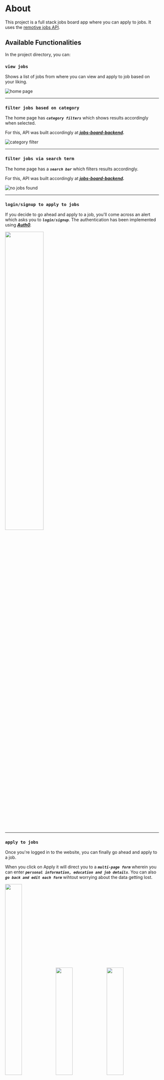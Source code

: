 # About

This project is a full stack jobs board app where you can apply to jobs. It uses the [remotive jobs API](https://github.com/remotive-com/remote-jobs-api).

## Available Functionalities

In the project directory, you can:

### `view jobs`

Shows a list of jobs from where you can view and apply to job based on your liking.

![home page](https://user-images.githubusercontent.com/46753678/165126621-7c06051f-473d-4c11-8bea-fd1073ec8ca1.png)

<hr/>

### `filter jobs based on category`

The home page has **_`category filters`_** which shows results accordingly when selected. 

For this, API was built accordingly at _**[jobs-board-backend](https://github.com/JAYKALIA007/jobs-board-backend).**_

![category filter](https://user-images.githubusercontent.com/46753678/165126698-7f454624-91e7-4c34-a548-83df11821dd6.png)

<hr/>

### `filter jobs via search term`

The home page has a **_`search bar`_** which filters results accordingly.

For this, API was built accordingly at _**[jobs-board-backend](https://github.com/JAYKALIA007/jobs-board-backend).**_

![no jobs found](https://user-images.githubusercontent.com/46753678/165126746-a3de8008-86eb-479d-882a-5a6a800de7ba.png)

<hr/>

### `login/signup to apply to jobs`

If you decide to go ahead and apply to a job, you'll come across an alert which asks you to **_`login/signup`_**.
The authentication has been implemented using _**[Auth0](https://auth0.com/)**._

<img src="https://user-images.githubusercontent.com/46753678/165126785-4def7468-140c-4fe1-9a9c-eb47ea28e065.png" width="50%" height="50%" />

<hr/>

### `apply to jobs`

Once you're logged in to the website, you can finally go ahead and apply to a job.

When you click on Apply it will direct you to a **_`multi-page form`_** wherein you can enter **_`personal information, education and job details`_**. 
You can also _**`go back and edit each form`**_ wihtout worrying about the data getting lost.

<img src="https://user-images.githubusercontent.com/46753678/165126830-6495ce70-546e-47d1-b670-6b11b99cf66c.png" width="33%" height="40%" /><img src="https://user-images.githubusercontent.com/46753678/165126842-031daee7-8b67-41ca-b8e0-2a0e25023366.png" width="33%" height="30%" /><img src="https://user-images.githubusercontent.com/46753678/165126852-cef2cd4f-2b88-4cb4-a5e4-e3518df2199d.png" width="33%" height="30%" />

<hr/>
Finally, once you've confirmed the details. Click on submit.

<img src="https://user-images.githubusercontent.com/46753678/165126889-65d59b06-78e8-41a0-a502-038257f10867.png" width="70%" height="70%" />
